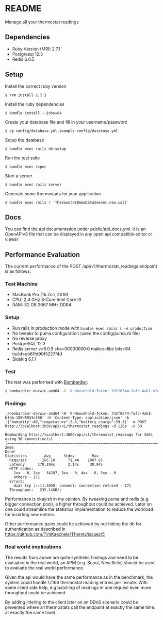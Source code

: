# README

Manage all your thermostat readings

## Dependencies

- Ruby Version (MRI) 2.7.1
- Postgresql 12.3
- Redis 6.0.5

## Setup

Install the correct ruby version

```shell
$ rvm install 2.7.1
```

Install the ruby dependencies

```shell
$ bundle install --jobs=64
```

Create your database file and fill in your username/password

```shell
$ cp config/database.yml.example config/database.yml
```

Setup the database

```shell
$ bundle exec rails db:setup
```

Run the test suite

```shell
$ bundle exec rspec
```

Start a server

```shell
$ bundle exec rails server
```

Generate some thermostats for your application

```shell
$ bundle exec rails r 'ThermostatDemoDataSeeder.new.call'
```

## Docs

You can find the api documentation under public/api_docs.yml.
It is an OpenAPIv3 file that can be displayed in any open api compatible editor or viewer

## Performance Evaluation

The current performance of the POST /api/v1/thermostat_readings endpoint is as follows:

### Test Machine

- MacBook Pro (16 Zoll, 2019)
- CPU: 2,4 GHz 8-Core Intel Core i9
- RAM: 32 GB 2667 MHz DDR4

### Setup

- Run rails in production mode with `bundle exec rails s -e production`
- No tweaks to puma configuration (used the config/puma.rb file)
- No reverse proxy
- PostgreSQL 12.3
- Redis server v=6.0.5 sha=00000000:0 malloc=libc bits=64 build=eb61fd90f5227f4d
- Sidekiq 6.1.1

### Test

The test was performed with [Bombardier](https://github.com/codesenberg/bombardier).

```sh
$ bombardier-darwin-amd64 -H 'X-Household-Token: 7d2f8344-fafc-4ab1-bfeb-158d5933cf68' -H 'Content-Type: application/json' -b '{"humidity":40,"temperature":2.3,"battery_charge":59.3}' -m POST http://localhost:3000/api/v1/thermostat_readings -d 120s  -c 50
```

### Findings

```
./bombardier-darwin-amd64 -H 'X-Household-Token: 7d2f8344-fafc-4ab1-bfeb-158d5933cf68' -H 'Content-Type: application/json' -b '{"humidity":40,"temperature":2.3,"battery_charge":59.3}' -m POST http://localhost:3000/api/v1/thermostat_readings -d 120s  -c 50

Bombarding http://localhost:3000/api/v1/thermostat_readings for 2m0s using 50 connection(s)
[=========================================================================] 2m0s
Done!
Statistics        Avg      Stdev        Max
  Reqs/sec       286.10      71.44    2007.95
  Latency      178.19ms      2.14s     38.94s
  HTTP codes:
    1xx - 0, 2xx - 34287, 3xx - 0, 4xx - 0, 5xx - 0
    others - 171
  Errors:
    dial tcp [::1]:3000: connect: connection refused - 171
  Throughput:   235.14KB/s
```

Performance is okayish in my opinion. By tweaking puma and redis (e.g. bigger connection pool),
a higher throughput could be achieved. Later on one could streamline the statistics implementation
to reduce the workload for inserting new entries.

Other performance gains could be achieved by not hitting the db for authentication as described in
https://github.com/TimKaechele/Thermy/issues/5

### Real world implications

The results from above are quite synthetic findings and need to be evaluated
in the real world, an APM (e.g. Scout, New Relic) should be used to evaluate
the real world performance.

Given the api would have the same performance as in the benchmark, the system could
handle 17.166 thermostat reading entries per minute. With some client side help, e.g
batching of readings in one request even more throughput could be achieved.

By adding jittering to the client later on an DDoS scenario could be prevented
where all thermostats call the endpoint at exactly the same time.
at exactly the same time)
